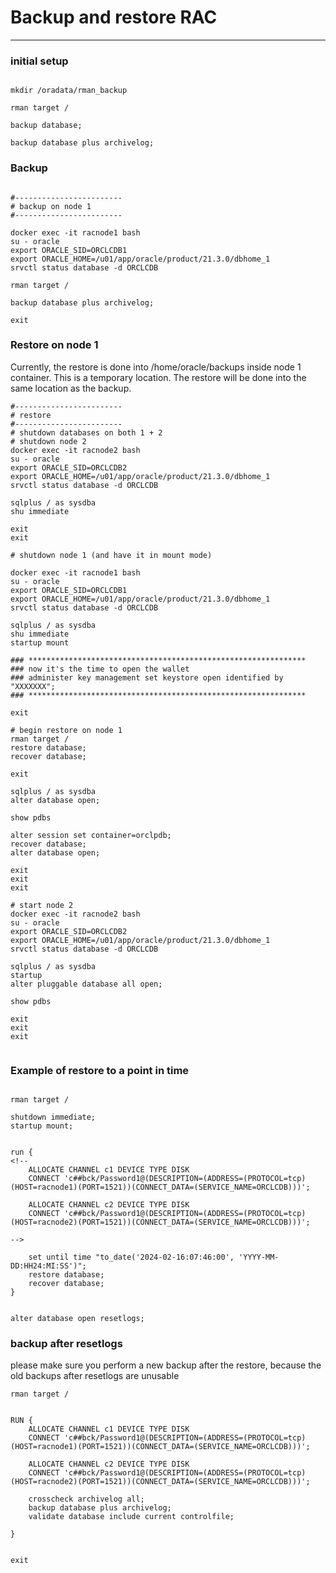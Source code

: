 # Backup and restore RAC
---

### initial setup
```

mkdir /oradata/rman_backup

rman target /

backup database;

backup database plus archivelog;

```
<!--
RUN {
    ALLOCATE CHANNEL ch1 TYPE DISK FORMAT '/oradata/rman_backup/backup_ch1_%U';

    BACKUP DATABASE;
    validate database include current controlfile;

}
 

RUN {
    ALLOCATE CHANNEL c1 DEVICE TYPE DISK 
    CONNECT 'c##bck/Password1@(DESCRIPTION=(ADDRESS=(PROTOCOL=tcp)(HOST=racnode1)(PORT=1521))(CONNECT_DATA=(SERVICE_NAME=ORCLCDB)))';

    ALLOCATE CHANNEL c2 DEVICE TYPE DISK 
    CONNECT 'c##bck/Password1@(DESCRIPTION=(ADDRESS=(PROTOCOL=tcp)(HOST=racnode2)(PORT=1521))(CONNECT_DATA=(SERVICE_NAME=ORCLCDB)))';

    ALLOCATE CHANNEL ch1 TYPE DISK FORMAT '/oradata/rman_backup/backup_ch1_%U';

    BACKUP DATABASE PLUS ARCHIVELOG;

    validate database include current controlfile;

}


RUN {
    ALLOCATE CHANNEL c1 DEVICE TYPE DISK 
    CONNECT 'c##bck/Password1@(DESCRIPTION=(ADDRESS=(PROTOCOL=tcp)(HOST=racnode1)(PORT=1521))(CONNECT_DATA=(SERVICE_NAME=ORCLCDB)))';

    ALLOCATE CHANNEL c2 DEVICE TYPE DISK 
    CONNECT 'c##bck/Password1@(DESCRIPTION=(ADDRESS=(PROTOCOL=tcp)(HOST=racnode2)(PORT=1521))(CONNECT_DATA=(SERVICE_NAME=ORCLCDB)))';

    crosscheck archivelog all;

}

-->


### Backup

```

#------------------------
# backup on node 1
#------------------------

docker exec -it racnode1 bash
su - oracle
export ORACLE_SID=ORCLCDB1
export ORACLE_HOME=/u01/app/oracle/product/21.3.0/dbhome_1
srvctl status database -d ORCLCDB

rman target /

backup database plus archivelog;

exit 

```
<!--
RUN {
    ALLOCATE CHANNEL c1 DEVICE TYPE DISK 
    CONNECT 'c##bck/Password1@(DESCRIPTION=(ADDRESS=(PROTOCOL=tcp)(HOST=racnode1)(PORT=1521))(CONNECT_DATA=(SERVICE_NAME=ORCLCDB)))';

    ALLOCATE CHANNEL c2 DEVICE TYPE DISK 
    CONNECT 'c##bck/Password1@(DESCRIPTION=(ADDRESS=(PROTOCOL=tcp)(HOST=racnode2)(PORT=1521))(CONNECT_DATA=(SERVICE_NAME=ORCLCDB)))';

    crosscheck archivelog all;
    backup database plus archivelog;
    validate database include current controlfile;

}
-->

### Restore on node 1  

Currently, the restore is done into /home/oracle/backups inside node 1 container. This is a temporary location. The restore will be done into the same location as the backup.



```
#------------------------
# restore
#------------------------
# shutdown databases on both 1 + 2
# shutdown node 2
docker exec -it racnode2 bash
su - oracle
export ORACLE_SID=ORCLCDB2
export ORACLE_HOME=/u01/app/oracle/product/21.3.0/dbhome_1
srvctl status database -d ORCLCDB

sqlplus / as sysdba
shu immediate

exit
exit

# shutdown node 1 (and have it in mount mode)

docker exec -it racnode1 bash
su - oracle
export ORACLE_SID=ORCLCDB1
export ORACLE_HOME=/u01/app/oracle/product/21.3.0/dbhome_1
srvctl status database -d ORCLCDB

sqlplus / as sysdba
shu immediate
startup mount

### **************************************************************
### now it's the time to open the wallet 
### administer key management set keystore open identified by "XXXXXXX";
### **************************************************************

exit

# begin restore on node 1
rman target /
restore database;
recover database;

exit

sqlplus / as sysdba
alter database open;

show pdbs

alter session set container=orclpdb;
recover database;
alter database open;

exit
exit
exit

# start node 2 
docker exec -it racnode2 bash
su - oracle
export ORACLE_SID=ORCLCDB2
export ORACLE_HOME=/u01/app/oracle/product/21.3.0/dbhome_1
srvctl status database -d ORCLCDB

sqlplus / as sysdba
startup
alter pluggable database all open;

show pdbs

exit
exit
exit 


```

### Example of restore to a point in time

```

rman target /

shutdown immediate;
startup mount;


run {
<!--
    ALLOCATE CHANNEL c1 DEVICE TYPE DISK 
    CONNECT 'c##bck/Password1@(DESCRIPTION=(ADDRESS=(PROTOCOL=tcp)(HOST=racnode1)(PORT=1521))(CONNECT_DATA=(SERVICE_NAME=ORCLCDB)))';

    ALLOCATE CHANNEL c2 DEVICE TYPE DISK 
    CONNECT 'c##bck/Password1@(DESCRIPTION=(ADDRESS=(PROTOCOL=tcp)(HOST=racnode2)(PORT=1521))(CONNECT_DATA=(SERVICE_NAME=ORCLCDB)))';

-->

    set until time "to_date('2024-02-16:07:46:00', 'YYYY-MM-DD:HH24:MI:SS')";
    restore database;
    recover database;
}


alter database open resetlogs;

```

### backup after resetlogs  
please make sure you perform a new backup after the restore, because the old backups after resetlogs are unusable

```
rman target /


RUN {
    ALLOCATE CHANNEL c1 DEVICE TYPE DISK 
    CONNECT 'c##bck/Password1@(DESCRIPTION=(ADDRESS=(PROTOCOL=tcp)(HOST=racnode1)(PORT=1521))(CONNECT_DATA=(SERVICE_NAME=ORCLCDB)))';

    ALLOCATE CHANNEL c2 DEVICE TYPE DISK 
    CONNECT 'c##bck/Password1@(DESCRIPTION=(ADDRESS=(PROTOCOL=tcp)(HOST=racnode2)(PORT=1521))(CONNECT_DATA=(SERVICE_NAME=ORCLCDB)))';

    crosscheck archivelog all;
    backup database plus archivelog;
    validate database include current controlfile;

}


exit

```